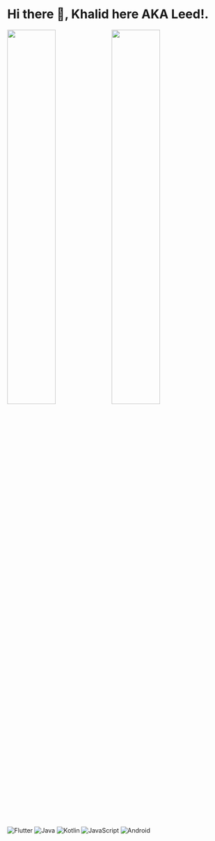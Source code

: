 # Hi there 👋, Khalid here AKA Leed!.

<img align="left" width="47%" src="https://github-readme-stats.vercel.app/api?username=777leed&show_icons=true&theme=radical"/>
<img align="left" width="47%" src="https://github-readme-stats.vercel.app/api/top-langs/?username=777leed&layout=compact"/>

![Flutter](https://img.shields.io/badge/Flutter-%2302569B.svg?style=for-the-badge&logo=Flutter&logoColor=white)
![Java](https://img.shields.io/badge/java-%23ED8B00.svg?style=for-the-badge&logo=java&logoColor=white)
![Kotlin](https://img.shields.io/badge/kotlin-%237F52FF.svg?style=for-the-badge&logo=kotlin&logoColor=white)
![JavaScript](https://img.shields.io/badge/javascript-%23323330.svg?style=for-the-badge&logo=javascript&logoColor=%23F7DF1E)
![Android](https://img.shields.io/badge/Android-3DDC84?style=for-the-badge&logo=android&logoColor=white)
